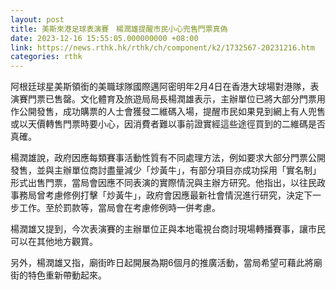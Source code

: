 ```yaml
---
layout: post
title: 美斯來港足球表演賽　楊潤雄提醒市民小心兜售門票真偽
date: 2023-12-16 15:55:05.000000000 +08:00
link: https://news.rthk.hk/rthk/ch/component/k2/1732567-20231216.htm
categories: rthk
---
```


阿根廷球星美斯領銜的美職球隊國際邁阿密明年2月4日在香港大球場對港隊，表演賽門票已售罄。文化體育及旅遊局局長楊潤雄表示，主辦單位已將大部分門票用作公開發售，成功購票的人士會獲發二維碼入場，提醒市民如果見到網上有人兜售或以天價轉售門票時要小心，因消費者難以事前證實經這些途徑買到的二維碼是否真確。

楊潤雄說，政府因應每類賽事活動性質有不同處理方法，例如要求大部分門票公開發售，並與主辦單位商討盡量減少「炒黃牛」，有部分項目亦成功採用「實名制」形式出售門票，當局會因應不同表演的實際情況與主辦方研究。他指出，以往民政事務局曾考慮修例打擊「炒黃牛」，政府會因應最新社會情況進行研究，決定下一步工作。至於罰款等，當局會在考慮修例時一併考慮。

楊潤雄又提到，今次表演賽的主辦單位正與本地電視台商討現場轉播賽事，讓市民可以在其他地方觀賞。

另外，楊潤雄又指，廟街昨日起開展為期6個月的推廣活動，當局希望可藉此將廟街的特色重新帶動起來。
